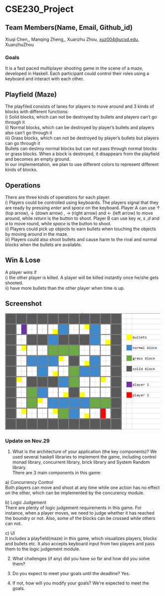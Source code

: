 # CSE230_Project

## Team Members(Name, Email, Github_id)
Xiuqi Chen,,
Manqing Zheng,,
Xuanzhu Zhou, xuz004@ucsd.edu, XuanzhuZhou

### Goals
It is a fast paced multiplayer shooting game in the scene of a maze, developed in Haskell. Each participant could control their roles using a keyboard and interact with each other.

## Playfield (Maze)
The playfiled consists of lanes for players to move around and 3 kinds of blocks with different functions:   
i) Solid blocks, which can not be destroyed by bullets and players can’t go through it   
ii) Normal blocks, which can be destroyed by player’s bullets and players also can’t go through it   
iii) Grass blocks, which can not be destroyed  by player’s bullets but players can go through it    
Bullets can destroy normal blocks but can not pass through normal blocks or grass blocks. When a block is destroyed, it disappears from the playfield and becomes an empty ground.    
In our implementation, we plan to use different colors to represent different kinds of blocks.     

## Operations
There are three kinds of operations for each player.    
i) Players could be controlled using keyboards. The players signal that they are ready by pressing *enter* and *space* on the keyboard. Player A can use ↑ (top arrow),  ↓ (down arrow) ,  → (right arrow) and ← (left arrow) to move around, while *return* is the button to shoot. Player B can use key *w*, *s* ,*d*  and *a* to move round, while *space* is the button to shoot.     
ii) Players could pick up objects to earn bullets when touching the objects by moving around in the maze.     
iii) Players could also shoot bullets and cause harm to the rival and normal blocks when the bullets are available.     

## Win & Lose
A player wins if    
i) the other player is killed. A player will be killed instantly once he/she gets shooted.   
ii) have more bullets than the other player when time is up.   

## Screenshot
<img src="/screenshot/sample.png" width="500"> 

### Update on Nov.29

1. What is the architecture of your application (the key components)?
We used several haskell libraries to implement the game, including control monad library, concurrent library, brick library and System Random library.  
There are 3 main components in this game:  

a) Concurrency Control  
Both players can move and shoot at any time while one action has no effect on the other, which can be implemented by the concurency module.  

b) Logic Judgement  
There are plenty of logic judgement requirements in this game. For instance, when a player moves, we need to judge whether it has reached the boundry or not. Also, some of the blocks can be crossed while others can not.  

c) UI  
It includes a playfield(maze) in this game, which visualizes players, blocks and bullets etc. It also accepts keyboard input from two players and pass them to the logic judgement module.  

2. What challenges (if any) did you have so far and how did you solve them?


3. Do you expect to meet your goals until the deadline?
Yes.

4. If not, how will you modify your goals?
We're expected to meet the goals.
